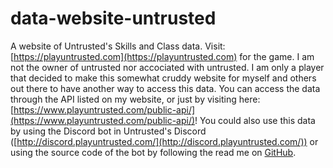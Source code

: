 # data-website-untrusted

A website of Untrusted's Skills and Class data. Visit: [https://playuntrusted.com](https://playuntrusted.com) for the game.
I am not the owner of untrusted nor accociated with untrusted. I am only a player that decided to make this somewhat cruddy website for myself and others out there to have another way to access this data.
You can access the data through the API listed on my website, or just by visiting here: [https://www.playuntrusted.com/public-api/](https://www.playuntrusted.com/public-api/)!
You could also use this data by using the Discord bot in Untrusted's Discord ([http://discord.playuntrusted.com/](http://discord.playuntrusted.com/)) or using the source code of the bot by following the read me on [GitHub](https://github.com/Mastagoon/untrusted-discord).
